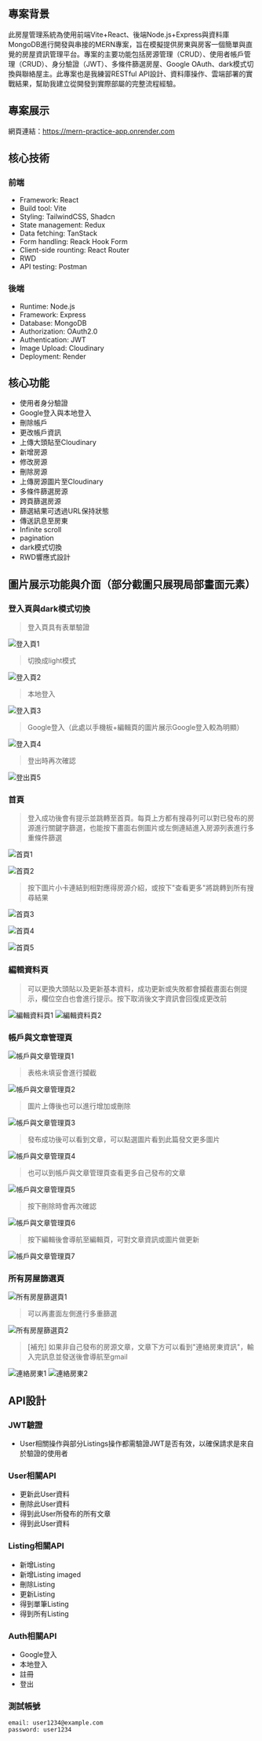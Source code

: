 ## 專案背景

此房屋管理系統為使用前端Vite+React、後端Node.js+Express與資料庫MongoDB進行開發與串接的MERN專案，旨在模擬提供房東與房客一個簡單與直覺的房屋資訊管理平台。專案的主要功能包括房源管理（CRUD）、使用者帳戶管理（CRUD）、身分驗證（JWT）、多條件篩選房屋、Google OAuth、dark模式切換與聯絡屋主。此專案也是我練習RESTful API設計、資料庫操作、雲端部署的實戰結果，幫助我建立從開發到實際部屬的完整流程經驗。

## 專案展示

網頁連結：https://mern-practice-app.onrender.com

## 核心技術

### 前端
- Framework: React
- Build tool: Vite
- Styling: TailwindCSS, Shadcn
- State management: Redux
- Data fetching: TanStack
- Form handling: Reack Hook Form
- Client-side rounting: React Router
- RWD
- API testing: Postman

### 後端
- Runtime: Node.js
- Framework: Express
- Database: MongoDB
- Authorization: OAuth2.0
- Authentication: JWT
- Image Upload: Cloudinary
- Deployment: Render


## 核心功能

- 使用者身分驗證
- Google登入與本地登入
- 刪除帳戶
- 更改帳戶資訊
- 上傳大頭貼至Cloudinary
- 新增房源
- 修改房源
- 刪除房源
- 上傳房源圖片至Cloudinary
- 多條件篩選房源
- 跨頁篩選房源
- 篩選結果可透過URL保持狀態
- 傳送訊息至房東
- Infinite scroll
- pagination
- dark模式切換
- RWD響應式設計

## 圖片展示功能與介面（部分截圖只展現局部畫面元素）

### 登入頁與dark模式切換

> 登入頁具有表單驗證

![登入頁1](/client/public/readme/1.jpg)

> 切換成light模式

![登入頁2](/client/public/readme/2.jpg)

> 本地登入

![登入頁3](/client/public/readme/8.jpg)

> Google登入（此處以手機板+編輯頁的圖片展示Google登入較為明顯）

![登入頁4](/client/public/readme/25.jpg)

> 登出時再次確認

![登出頁5](/client/public/readme/7.jpg)


### 首頁

> 登入成功後會有提示並跳轉至首頁。每頁上方都有搜尋列可以對已發布的房源進行關鍵字篩選，也能按下畫面右側圖片或左側連結進入房源列表進行多重條件篩選

![首頁1](/client/public/readme/3.jpg)

![首頁2](/client/public/readme/11.jpg)

> 按下圖片小卡連結到相對應得房源介紹，或按下"查看更多"將跳轉到所有搜尋結果

![首頁3](/client/public/readme/9.jpg)

![首頁4](/client/public/readme/12.jpg)

![首頁5](/client/public/readme/10.jpg)


### 編輯資料頁

> 可以更換大頭貼以及更新基本資料，成功更新或失敗都會攔截畫面右側提示，欄位空白也會進行提示。按下取消後文字資訊會回復成更改前

![編輯資料頁1](/client/public/readme/26.jpg)
![編輯資料頁2](/client/public/readme/27.jpg)


### 帳戶與文章管理頁

![帳戶與文章管理頁1](/client/public/readme/6.jpg)

> 表格未填妥會進行攔截

![帳戶與文章管理頁2](/client/public/readme/28.jpg)

> 圖片上傳後也可以進行增加或刪除

![帳戶與文章管理頁3](/client/public/readme/19.jpg)

> 發布成功後可以看到文章，可以點選圖片看到此篇發文更多圖片

![帳戶與文章管理頁4](/client/public/readme/12.jpg)

> 也可以到帳戶與文章管理頁查看更多自己發布的文章

![帳戶與文章管理頁5](/client/public/readme/20.jpg)

> 按下刪除時會再次確認

![帳戶與文章管理頁6](/client/public/readme/21.jpg)

> 按下編輯後會導航至編輯頁，可對文章資訊或圖片做更新

![帳戶與文章管理頁7](/client/public/readme/22.jpg)

### 所有房屋篩選頁

![所有房屋篩選頁1](/client/public/readme/10.jpg)

>可以再畫面左側進行多重篩選

![所有房屋篩選頁2](/client/public/readme/11.jpg)


>[補充] 如果非自己發布的房源文章，文章下方可以看到"連絡房東資訊"，輸入完訊息並發送後會導航至gmail

![連絡房東1](/client/public/readme/14.jpg)
![連絡房東2](/client/public/readme/15.jpg)


## API設計

### JWT驗證
- User相關操作與部分Listings操作都需驗證JWT是否有效，以確保請求是來自於驗證的使用者

### User相關API
- 更新此User資料
- 刪除此User資料
- 得到此User所發布的所有文章
- 得到此User資料

### Listing相關API
- 新增Listing
- 新增Listing imaged
- 刪除Listing
- 更新Listing
- 得到單筆Listing
- 得到所有Listing

### Auth相關API
- Google登入
- 本地登入
- 註冊
- 登出


### 測試帳號
    email: user1234@example.com
    password: user1234
